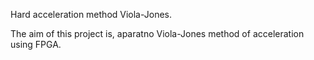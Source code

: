 Hard acceleration method Viola-Jones.

The aim of this project is, aparatno Viola-Jones method of acceleration using FPGA.

